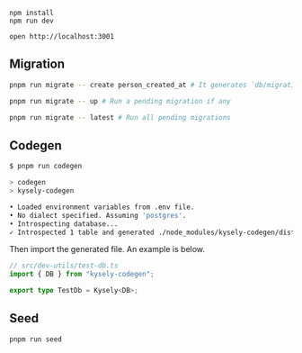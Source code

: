 ```
npm install
npm run dev
```

```
open http://localhost:3001
```

## Migration

```sh
pnpm run migrate -- create person_created_at # It generates `db/migrations/20240930T042615-person_created_at.ts`
```

```sh
pnpm run migrate -- up # Run a pending migration if any
```

```sh
pnpm run migrate -- latest # Run all pending migrations
```

## Codegen

```sh
$ pnpm run codegen

> codegen
> kysely-codegen

• Loaded environment variables from .env file.
• No dialect specified. Assuming 'postgres'.
• Introspecting database...
✓ Introspected 1 table and generated ./node_modules/kysely-codegen/dist/db.d.ts in 34ms.
```

Then import the generated file. An example is below.

```ts
// src/dev-utils/test-db.ts
import { DB } from "kysely-codegen";

export type TestDb = Kysely<DB>;
```

## Seed

```sh
pnpm run seed
```
